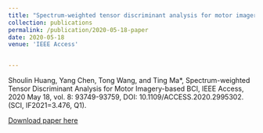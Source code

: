 ```yaml
---
title: "Spectrum-weighted tensor discriminant analysis for motor imagery-based BCI"
collection: publications
permalink: /publication/2020-05-18-paper
date: 2020-05-18
venue: 'IEEE Access'


---
```

Shoulin Huang, Yang Chen, Tong Wang, and Ting Ma*, Spectrum-weighted Tensor Discriminant Analysis for Motor Imagery-based BCI, IEEE Access, 2020 May 18, vol. 8: 93749-93759, DOI: 10.1109/ACCESS.2020.2995302. (SCI, IF2021=3.476, Q1).

[Download paper here](http://nit-hit.github.io/files/Spectrum-Weighted_Tensor_Discriminant_Analysis_for_Motor_Imagery-Based_BCI.pdf)
